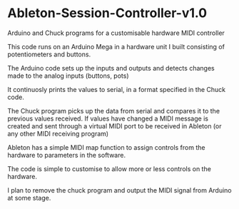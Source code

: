 # Ableton-Session-Controller-v1.0
Arduino and Chuck programs for a customisable hardware MIDI controller

This code runs on an Arduino Mega in a hardware unit I built consisting of potentiometers and buttons.

The Arduino code sets up the inputs and outputs and detects changes made to the analog inputs (buttons, pots)

It continuosly prints the values to serial, in a format specified in the Chuck code.

The Chuck program picks up the data from serial and compares it to the previous values received. If values have changed a MIDI message is created
and sent through a virtual MIDI port to be received in Ableton (or any other MIDI receiving program)

Ableton has a simple MIDI map function to assign controls from the hardware to parameters in the software.

The code is simple to customise to allow more or less controls on the hardware. 

I plan to remove the chuck program and output the MIDI signal from Arduino at some stage.
